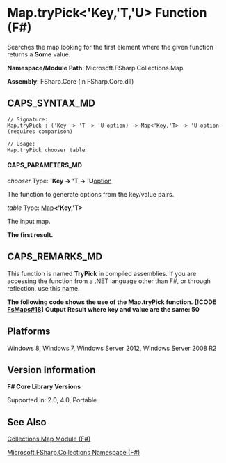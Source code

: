 # Map.tryPick<'Key,'T,'U> Function (F#)

Searches the map looking for the first element where the given function returns a **Some** value.

**Namespace/Module Path**: Microsoft.FSharp.Collections.Map

**Assembly**: FSharp.Core (in FSharp.Core.dll)


## CAPS_SYNTAX_MD

```
// Signature:
Map.tryPick : ('Key -> 'T -> 'U option) -> Map<'Key,'T> -> 'U option (requires comparison)

// Usage:
Map.tryPick chooser table
```

#### CAPS_PARAMETERS_MD
*chooser*
Type: **'Key -&gt; 'T -&gt; 'U**[option](http://msdn.microsoft.com/en-us/library/b08add48-34bf-4410-80a1-ef6a8daddc58)


The function to generate options from the key/value pairs.


*table*
Type: [Map](http://msdn.microsoft.com/en-us/library/975316ea-55e3-4987-9994-90897ad45664)**&lt;'Key,'T&gt;**


The input map.



**The first result.**
## CAPS_REMARKS_MD
This function is named **TryPick** in compiled assemblies. If you are accessing the function from a .NET language other than F#, or through reflection, use this name.

**The following code shows the use of the Map.tryPick function.**
**[!CODE [FsMaps#18](../CodeSnippet/VS_Snippets_Fsharp/fsmaps/FSharp/fs/program.fs#18)]**
**Output**
**Result where key and value are the same: 50**
## Platforms
Windows 8, Windows 7, Windows Server 2012, Windows Server 2008 R2


## Version Information
**F# Core Library Versions**

Supported in: 2.0, 4.0, Portable




## See Also
[Collections.Map Module &#40;F&#35;&#41;](Collections.Map+Module+%28F%23%29.md)

[Microsoft.FSharp.Collections Namespace &#40;F&#35;&#41;](Microsoft.FSharp.Collections+Namespace+%28F%23%29.md)

